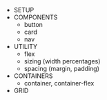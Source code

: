 - SETUP
- COMPONENTS
  - button
  - card
  - nav
- UTILITY
  - flex
  - sizing (width percentages)
  - spacing (margin, padding)
- CONTAINERS
  - container, container-flex
- GRID
